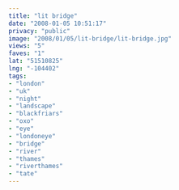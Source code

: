```yaml
---
title: "lit bridge"
date: "2008-01-05 10:51:17"
privacy: "public"
image: "2008/01/05/lit-bridge/lit-bridge.jpg"
views: "5"
faves: "1"
lat: "51510825"
lng: "-104402"
tags:
- "london"
- "uk"
- "night"
- "landscape"
- "blackfriars"
- "oxo"
- "eye"
- "londoneye"
- "bridge"
- "river"
- "thames"
- "riverthames"
- "tate"
---
```


